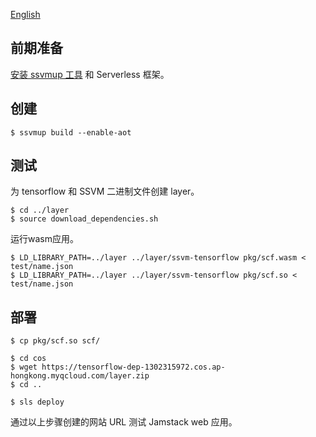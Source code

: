 [English](README-en.md)

## 前期准备

[安装 ssvmup 工具](https://www.secondstate.io/articles/ssvmup/)
和 Serverless 框架。

## 创建

```
$ ssvmup build --enable-aot
```

## 测试

为 tensorflow 和 SSVM 二进制文件创建 layer。

```
$ cd ../layer
$ source download_dependencies.sh
```

运行wasm应用。

```
$ LD_LIBRARY_PATH=../layer ../layer/ssvm-tensorflow pkg/scf.wasm < test/name.json
$ LD_LIBRARY_PATH=../layer ../layer/ssvm-tensorflow pkg/scf.so < test/name.json
```

## 部署

```
$ cp pkg/scf.so scf/

$ cd cos
$ wget https://tensorflow-dep-1302315972.cos.ap-hongkong.myqcloud.com/layer.zip
$ cd ..

$ sls deploy
```

通过以上步骤创建的网站 URL 测试 Jamstack web 应用。

